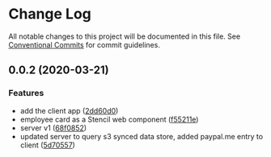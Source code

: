 # Change Log

All notable changes to this project will be documented in this file.
See [Conventional Commits](https://conventionalcommits.org) for commit guidelines.

## 0.0.2 (2020-03-21)


### Features

* add the client app ([2dd60d0](https://github.com/deldreth/avl-tips/commit/2dd60d0))
* employee card as a Stencil web component ([f55211e](https://github.com/deldreth/avl-tips/commit/f55211e))
* server v1 ([68f0852](https://github.com/deldreth/avl-tips/commit/68f0852))
* updated server to query s3 synced data store, added paypal.me entry to client ([5d70557](https://github.com/deldreth/avl-tips/commit/5d70557))
